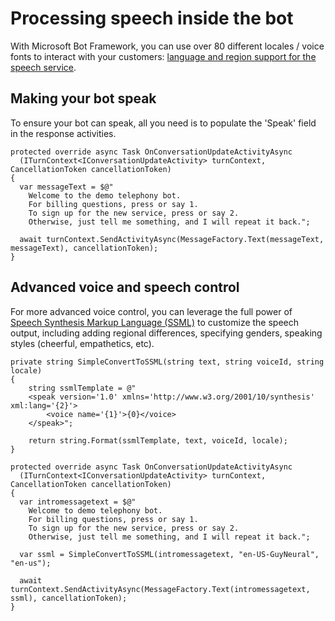 # Processing speech inside the bot

With Microsoft Bot Framework, you can use over 80 different locales / voice fonts to interact with your customers:  [language and region support for the speech service](https://docs.microsoft.com/en-us/azure/cognitive-services/speech-service/language-support).

## Making your bot speak
To ensure your bot can speak, all you need is to populate the 'Speak' field in the response activities.


```
protected override async Task OnConversationUpdateActivityAsync
  (ITurnContext<IConversationUpdateActivity> turnContext, CancellationToken cancellationToken)
{
  var messageText = $@"
    Welcome to the demo telephony bot. 
    For billing questions, press or say 1. 
    To sign up for the new service, press or say 2.
    Otherwise, just tell me something, and I will repeat it back.";

  await turnContext.SendActivityAsync(MessageFactory.Text(messageText, messageText), cancellationToken);
}
```

## Advanced voice and speech control

For more advanced voice control, you can leverage the full power of [Speech Synthesis Markup Language (SSML)](https://docs.microsoft.com/en-us/azure/cognitive-services/speech-service/speech-synthesis-markup) to customize the speech output, including adding regional differences, specifying genders, speaking styles (cheerful, empathetics, etc).

```
private string SimpleConvertToSSML(string text, string voiceId, string locale)
{
    string ssmlTemplate = @"
    <speak version='1.0' xmlns='http://www.w3.org/2001/10/synthesis' xml:lang='{2}'>
        <voice name='{1}'>{0}</voice>
    </speak>";

    return string.Format(ssmlTemplate, text, voiceId, locale);
}

protected override async Task OnConversationUpdateActivityAsync
  (ITurnContext<IConversationUpdateActivity> turnContext, CancellationToken cancellationToken)
{
  var intromessagetext = $@"
    Welcome to demo telephony bot. 
    For billing questions, press or say 1. 
    To sign up for the new service, press or say 2.
    Otherwise, just tell me something, and I will repeat it back.";

  var ssml = SimpleConvertToSSML(intromessagetext, "en-US-GuyNeural", "en-us");

  await turnContext.SendActivityAsync(MessageFactory.Text(intromessagetext, ssml), cancellationToken);
}

```
